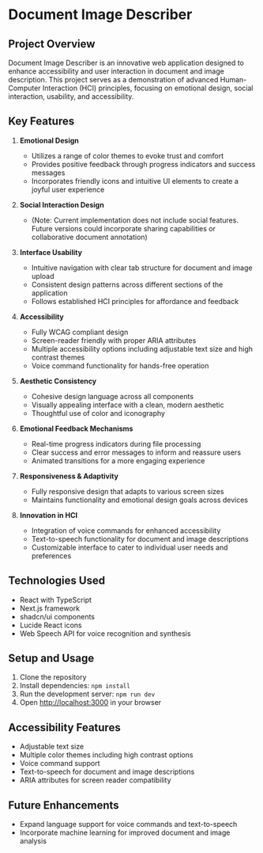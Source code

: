 # Document Image Describer

## Project Overview

Document Image Describer is an innovative web application designed to enhance accessibility and user interaction in document and image description. This project serves as a demonstration of advanced Human-Computer Interaction (HCI) principles, focusing on emotional design, social interaction, usability, and accessibility.

## Key Features

1. **Emotional Design**
   - Utilizes a range of color themes to evoke trust and comfort
   - Provides positive feedback through progress indicators and success messages
   - Incorporates friendly icons and intuitive UI elements to create a joyful user experience

2. **Social Interaction Design**
   - (Note: Current implementation does not include social features. Future versions could incorporate sharing capabilities or collaborative document annotation)

3. **Interface Usability**
   - Intuitive navigation with clear tab structure for document and image upload
   - Consistent design patterns across different sections of the application
   - Follows established HCI principles for affordance and feedback

4. **Accessibility**
   - Fully WCAG compliant design
   - Screen-reader friendly with proper ARIA attributes
   - Multiple accessibility options including adjustable text size and high contrast themes
   - Voice command functionality for hands-free operation

5. **Aesthetic Consistency**
   - Cohesive design language across all components
   - Visually appealing interface with a clean, modern aesthetic
   - Thoughtful use of color and iconography

6. **Emotional Feedback Mechanisms**
   - Real-time progress indicators during file processing
   - Clear success and error messages to inform and reassure users
   - Animated transitions for a more engaging experience

7. **Responsiveness & Adaptivity**
   - Fully responsive design that adapts to various screen sizes
   - Maintains functionality and emotional design goals across devices

8. **Innovation in HCI**
   - Integration of voice commands for enhanced accessibility
   - Text-to-speech functionality for document and image descriptions
   - Customizable interface to cater to individual user needs and preferences

## Technologies Used

- React with TypeScript
- Next.js framework
- shadcn/ui components
- Lucide React icons
- Web Speech API for voice recognition and synthesis

## Setup and Usage

1. Clone the repository
2. Install dependencies: `npm install`
3. Run the development server: `npm run dev`
4. Open [http://localhost:3000](http://localhost:3000) in your browser

## Accessibility Features

- Adjustable text size
- Multiple color themes including high contrast options
- Voice command support
- Text-to-speech for document and image descriptions
- ARIA attributes for screen reader compatibility

## Future Enhancements

- Expand language support for voice commands and text-to-speech
- Incorporate machine learning for improved document and image analysis
